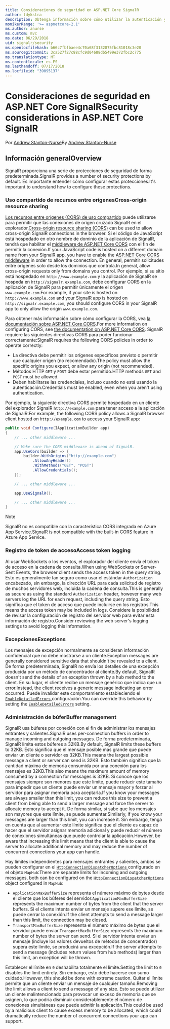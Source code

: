 ```yaml
---
title: Consideraciones de seguridad en ASP.NET Core SignalR
author: tdykstra
description: Obtenga información sobre cómo utilizar la autenticación y autorización en ASP.NET Core SignalR.
monikerRange: '>= aspnetcore-2.1'
ms.author: anurse
ms.custom: mvc
ms.date: 06/29/2018
uid: signalr/security
ms.openlocfilehash: b66c7fbfbaee4c70a68f3132875fbc81018c3e20
ms.sourcegitcommit: 3ca527f27c88cfc9d04688db5499e372fbc2c775
ms.translationtype: MT
ms.contentlocale: es-ES
ms.lasthandoff: 07/17/2018
ms.locfileid: "39095137"
---
```

# <a name="security-considerations-in-aspnet-core-signalr"></a><span data-ttu-id="a1bd2-103">Consideraciones de seguridad en ASP.NET Core SignalR</span><span class="sxs-lookup"><span data-stu-id="a1bd2-103">Security considerations in ASP.NET Core SignalR</span></span>

<span data-ttu-id="a1bd2-104">Por [Andrew Stanton-Nurse](https://twitter.com/anurse)</span><span class="sxs-lookup"><span data-stu-id="a1bd2-104">By [Andrew Stanton-Nurse](https://twitter.com/anurse)</span></span>

## <a name="overview"></a><span data-ttu-id="a1bd2-105">Información general</span><span class="sxs-lookup"><span data-stu-id="a1bd2-105">Overview</span></span>

<span data-ttu-id="a1bd2-106">SignalR proporciona una serie de protecciones de seguridad de forma predeterminada.</span><span class="sxs-lookup"><span data-stu-id="a1bd2-106">SignalR provides a number of security protections by default.</span></span> <span data-ttu-id="a1bd2-107">Es importante entender cómo configurar estas protecciones.</span><span class="sxs-lookup"><span data-stu-id="a1bd2-107">It's important to understand how to configure these protections.</span></span>

### <a name="cross-origin-resource-sharing"></a><span data-ttu-id="a1bd2-108">Uso compartido de recursos entre orígenes</span><span class="sxs-lookup"><span data-stu-id="a1bd2-108">Cross-origin resource sharing</span></span>

<span data-ttu-id="a1bd2-109">[Los recursos entre orígenes (CORS) de uso compartido](https://en.wikipedia.org/wiki/Cross-origin_resource_sharing) puede utilizarse para permitir que las conexiones de origen cruzado SignalR en el explorador.</span><span class="sxs-lookup"><span data-stu-id="a1bd2-109">[Cross-origin resource sharing (CORS)](https://en.wikipedia.org/wiki/Cross-origin_resource_sharing) can be used to allow cross-origin SignalR connections in the browser.</span></span> <span data-ttu-id="a1bd2-110">Si el código de JavaScript está hospedado en otro nombre de dominio de la aplicación de SignalR, tendrá que habilitar el [middleware de ASP.NET Core CORS](xref:security/cors) con el fin de permitir la conexión.</span><span class="sxs-lookup"><span data-stu-id="a1bd2-110">If your JavaScript code is hosted on a different domain name from your SignalR app, you have to enable the [ASP.NET Core CORS middleware](xref:security/cors) in order to allow the connection.</span></span> <span data-ttu-id="a1bd2-111">En general, permitir solicitudes entre orígenes solo desde los dominios que controla.</span><span class="sxs-lookup"><span data-stu-id="a1bd2-111">In general, allow cross-origin requests only from domains you control.</span></span> <span data-ttu-id="a1bd2-112">Por ejemplo, si su sitio está hospedado en `http://www.example.com` y la aplicación de SignalR se hospeda en `http://signalr.example.com`, debe configurar CORS en la aplicación de SignalR para permitir únicamente el origen `www.example.com`.</span><span class="sxs-lookup"><span data-stu-id="a1bd2-112">For example, if your site is hosted on `http://www.example.com` and your SignalR app is hosted on `http://signalr.example.com`, you should configure CORS in your SignalR app to only allow the origin `www.example.com`.</span></span>

<span data-ttu-id="a1bd2-113">Para obtener más información sobre cómo configurar la CORS, vea [la documentación sobre ASP.NET Core CORS](xref:security/cors).</span><span class="sxs-lookup"><span data-stu-id="a1bd2-113">For more information on configuring CORS, see [the documentation on ASP.NET Core CORS](xref:security/cors).</span></span> <span data-ttu-id="a1bd2-114">SignalR requiere las siguientes directivas CORS para poder funcionar correctamente:</span><span class="sxs-lookup"><span data-stu-id="a1bd2-114">SignalR requires the following CORS policies in order to operate correctly:</span></span>

* <span data-ttu-id="a1bd2-115">La directiva debe permitir los orígenes específicos previsto o permitir que cualquier origen (no recomendado).</span><span class="sxs-lookup"><span data-stu-id="a1bd2-115">The policy must allow the specific origins you expect, or allow any origin (not recommended).</span></span>
* <span data-ttu-id="a1bd2-116">Métodos HTTP `GET` y `POST` debe estar permitido.</span><span class="sxs-lookup"><span data-stu-id="a1bd2-116">HTTP methods `GET` and `POST` must be allowed.</span></span>
* <span data-ttu-id="a1bd2-117">Deben habilitarse las credenciales, incluso cuando no está usando la autenticación.</span><span class="sxs-lookup"><span data-stu-id="a1bd2-117">Credentials must be enabled, even when you aren't using authentication.</span></span>

<span data-ttu-id="a1bd2-118">Por ejemplo, la siguiente directiva CORS permite hospedado en un cliente del explorador SignalR `http://example.com` para tener acceso a la aplicación de SignalR:</span><span class="sxs-lookup"><span data-stu-id="a1bd2-118">For example, the following CORS policy allows a SignalR browser client hosted on `http://example.com` to access your SignalR app:</span></span>

```csharp
public void Configure(IApplicationBuilder app)
{
    // ... other middleware ...

    // Make sure the CORS middleware is ahead of SignalR.
    app.UseCors(builder => {
        builder.WithOrigins("http://example.com")
            .AllowAnyHeader()
            .WithMethods("GET", "POST")
            .AllowCredentials();
    });

    // ... other middleware ...

    app.UseSignalR();

    // ... other middleware ...
}
```

> [!NOTE]
> <span data-ttu-id="a1bd2-119">SignalR no es compatible con la característica CORS integrada en Azure App Service.</span><span class="sxs-lookup"><span data-stu-id="a1bd2-119">SignalR is not compatible with the built-in CORS feature in Azure App Service.</span></span>

### <a name="access-token-logging"></a><span data-ttu-id="a1bd2-120">Registro de token de acceso</span><span class="sxs-lookup"><span data-stu-id="a1bd2-120">Access token logging</span></span>

<span data-ttu-id="a1bd2-121">Al usar WebSockets o los eventos, el explorador del cliente envía el token de acceso en la cadena de consulta.</span><span class="sxs-lookup"><span data-stu-id="a1bd2-121">When using WebSockets or Server-Sent Events, the browser client sends the access token in the query string.</span></span> <span data-ttu-id="a1bd2-122">Esto es generalmente tan seguro como usar el estándar `Authorization` encabezado, sin embargo, la dirección URL para cada solicitud de registro de muchos servidores web, incluida la cadena de consulta.</span><span class="sxs-lookup"><span data-stu-id="a1bd2-122">This is generally as secure as using the standard `Authorization` header, however many web servers log the URL for each request, including the query string.</span></span> <span data-ttu-id="a1bd2-123">Esto significa que el token de acceso que puede incluirse en los registros.</span><span class="sxs-lookup"><span data-stu-id="a1bd2-123">This means the access token may be included in logs.</span></span> <span data-ttu-id="a1bd2-124">Considere la posibilidad de revisar la configuración de registro del servidor web para evitar esta información de registro.</span><span class="sxs-lookup"><span data-stu-id="a1bd2-124">Consider reviewing the web server's logging settings to avoid logging this information.</span></span>

### <a name="exceptions"></a><span data-ttu-id="a1bd2-125">Excepciones</span><span class="sxs-lookup"><span data-stu-id="a1bd2-125">Exceptions</span></span>

<span data-ttu-id="a1bd2-126">Los mensajes de excepción normalmente se consideran información confidencial que no debe mostrarse a un cliente.</span><span class="sxs-lookup"><span data-stu-id="a1bd2-126">Exception messages are generally considered sensitive data that shouldn't be revealed to a client.</span></span> <span data-ttu-id="a1bd2-127">De forma predeterminada, SignalR no envía los detalles de una excepción producida por un método de concentrador al cliente.</span><span class="sxs-lookup"><span data-stu-id="a1bd2-127">By default, SignalR doesn't send the details of an exception thrown by a hub method to the client.</span></span> <span data-ttu-id="a1bd2-128">En su lugar, el cliente recibe un mensaje genérico que indica que un error.</span><span class="sxs-lookup"><span data-stu-id="a1bd2-128">Instead, the client receives a generic message indicating an error occurred.</span></span> <span data-ttu-id="a1bd2-129">Puede invalidar este comportamiento estableciendo el [ `EnableDetailedErrors` ](xref:signalr/configuration#configure-server-options) configuración.</span><span class="sxs-lookup"><span data-stu-id="a1bd2-129">You can override this behavior by setting the [`EnableDetailedErrors`](xref:signalr/configuration#configure-server-options) setting.</span></span>

### <a name="buffer-management"></a><span data-ttu-id="a1bd2-130">Administración de búfer</span><span class="sxs-lookup"><span data-stu-id="a1bd2-130">Buffer management</span></span>

<span data-ttu-id="a1bd2-131">SignalR usa búferes por conexión con el fin de administrar los mensajes entrantes y salientes.</span><span class="sxs-lookup"><span data-stu-id="a1bd2-131">SignalR uses per-connection buffers in order to manage incoming and outgoing messages.</span></span> <span data-ttu-id="a1bd2-132">De forma predeterminada, SignalR limita estos búferes a 32KB.</span><span class="sxs-lookup"><span data-stu-id="a1bd2-132">By default, SignalR limits these buffers to 32KB.</span></span> <span data-ttu-id="a1bd2-133">Esto significa que el mensaje posible más grande que puede enviar un cliente o servidor es 32KB.</span><span class="sxs-lookup"><span data-stu-id="a1bd2-133">This means the largest possible message a client or server can send is 32KB.</span></span> <span data-ttu-id="a1bd2-134">Esto también significa que la cantidad máxima de memoria consumida por una conexión para los mensajes es 32KB.</span><span class="sxs-lookup"><span data-stu-id="a1bd2-134">This also means the maximum amount of memory consumed by a connection for messages is 32KB.</span></span> <span data-ttu-id="a1bd2-135">Si conoce que los mensajes siempre son menores que este límite, puede reducir este tamaño para impedir que un cliente puede enviar un mensaje mayor y forzar al servidor para asignar memoria para aceptarla.</span><span class="sxs-lookup"><span data-stu-id="a1bd2-135">If you know your messages are always smaller than this limit, you can reduce this size to prevent a client from being able to send a larger message and force the server to allocate memory to accept it.</span></span> <span data-ttu-id="a1bd2-136">De forma similar, si sabe que los mensajes son mayores que este límite, se puede aumentar.</span><span class="sxs-lookup"><span data-stu-id="a1bd2-136">Similarly, if you know your messages are larger than this limit, you can increase it.</span></span> <span data-ttu-id="a1bd2-137">Sin embargo, tenga en cuenta que al aumentar este límite significa que el cliente es capaz de hacer que el servidor asignar memoria adicional y puede reducir el número de conexiones simultáneas que puede controlar la aplicación.</span><span class="sxs-lookup"><span data-stu-id="a1bd2-137">However, be aware that increasing this limit means that the client is able to cause the server to allocate additional memory and may reduce the number of concurrent connections your app can handle.</span></span>

<span data-ttu-id="a1bd2-138">Hay límites independientes para mensajes entrantes y salientes, ambos se pueden configurar en el [ `HttpConnectionDispatcherOptions` ](xref:signalr/configuration#configure-server-options) configurado en el objeto `MapHub`:</span><span class="sxs-lookup"><span data-stu-id="a1bd2-138">There are separate limits for incoming and outgoing messages, both can be configured on the [`HttpConnectionDispatcherOptions`](xref:signalr/configuration#configure-server-options) object configured in `MapHub`:</span></span>

* <span data-ttu-id="a1bd2-139">`ApplicationMaxBufferSize` representa el número máximo de bytes desde el cliente que los búferes del servidor.</span><span class="sxs-lookup"><span data-stu-id="a1bd2-139">`ApplicationMaxBufferSize` represents the maximum number of bytes from the client that the server buffers.</span></span> <span data-ttu-id="a1bd2-140">Si el cliente intenta enviar un mensaje supere ese límite, se puede cerrar la conexión.</span><span class="sxs-lookup"><span data-stu-id="a1bd2-140">If the client attempts to send a message larger than this limit, the connection may be closed.</span></span>
* <span data-ttu-id="a1bd2-141">`TransportMaxBufferSize` representa el número máximo de bytes que el servidor puede enviar.</span><span class="sxs-lookup"><span data-stu-id="a1bd2-141">`TransportMaxBufferSize` represents the maximum number of bytes the server can send.</span></span> <span data-ttu-id="a1bd2-142">Si el servidor intenta enviar un mensaje (incluye los valores devueltos de métodos de concentrador) supera este límite, se producirá una excepción.</span><span class="sxs-lookup"><span data-stu-id="a1bd2-142">If the server attempts to send a message (includes return values from hub methods) larger than this limit, an exception will be thrown.</span></span>

<span data-ttu-id="a1bd2-143">Establecer el límite en `0` deshabilita totalmente el límite.</span><span class="sxs-lookup"><span data-stu-id="a1bd2-143">Setting the limit to `0` disables the limit entirely.</span></span> <span data-ttu-id="a1bd2-144">Sin embargo, esto debe hacerse con sumo cuidado.</span><span class="sxs-lookup"><span data-stu-id="a1bd2-144">However, this should be done with extreme caution.</span></span> <span data-ttu-id="a1bd2-145">Quitar el límite permite que un cliente enviar un mensaje de cualquier tamaño.</span><span class="sxs-lookup"><span data-stu-id="a1bd2-145">Removing the limit allows a client to send a message of any size.</span></span> <span data-ttu-id="a1bd2-146">Esto se puede utilizar un cliente malintencionado para provocar un exceso de memoria que se asignen, lo que podría disminuir considerablemente el número de conexiones simultáneas que puede admitir la aplicación.</span><span class="sxs-lookup"><span data-stu-id="a1bd2-146">This could be used by a malicious client to cause excess memory to be allocated, which could dramatically reduce the number of concurrent connections your app can support.</span></span>
